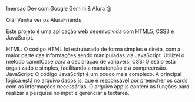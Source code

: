 Imersao Dev com Google Gemini & Alura @

Olá! Venha ver os AluraFriends

Este projeto é uma aplicação web desenvolvida com HTML5, CSS3 e JavaScript.

HTML: O código HTML foi estruturado de forma simples e direta, com a maior parte das informações sendo manipuladas via JavaScript. Utilizei o método camelCase para a declaração de variáveis.
CSS: O estilo está organizado e simples, facilitando a manutenção e a compreensão.
JavaScript: O código JavaScript é um pouco mais complexo. A principal lógica está no arquivo dados.js, que é responsável por preencher os cards com as informações necessárias. O arquivo app.js contém as funções para realizar a pesquisa no input e gerenciar a textarea.
